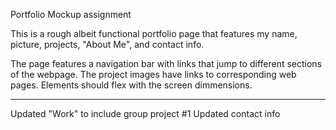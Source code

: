 Portfolio Mockup assignment

This is a rough albeit functional portfolio page that features my name, picture, projects, "About Me", and contact info.

The page features a navigation bar with links that jump to different sections of the webpage. The project images have links to corresponding web pages. Elements should flex with the screen dimmensions. 

--------------------------------------------------------------------------------
Updated "Work" to include group project #1
Updated contact info